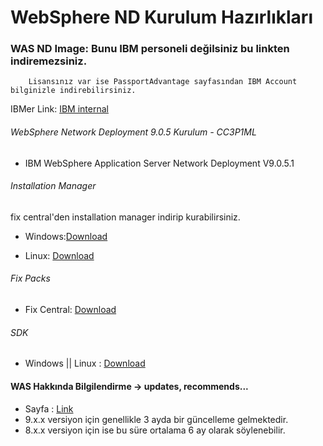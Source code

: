 # WebSphere ND Kurulum Hazırlıkları

 ### WAS ND Image: Bunu IBM personeli değilsiniz bu linkten indiremezsiniz.
        Lisansınız var ise PassportAdvantage sayfasından IBM Account bilginizle indirebilirsiniz. 

IBMer Link: [IBM internal](https://w3east-limited-use.cpc.ibm.com/isc/esd/dswdown/home?ticket=Xa.2%2FXb.ddeX-Pn5_UKDYD1s3YpYhsnxNzP_D1FDOT45Og%2FXc.%2FXd.%2FXf.%2FXg.13130977%2FXi.%2FXY.knac%2FXZ.Z5paPGgwS605eTWSaIM3Lnerk9zOQ2p2)

###### WebSphere Network Deployment 9.0.5 Kurulum - CC3P1ML 
* IBM WebSphere Application Server Network Deployment V9.0.5.1 

###### Installation Manager
 fix central'den installation manager indirip kurabilirsiniz. 

* Windows:[Download](https://www.ibm.com/support/fixcentral/swg/downloadFixes?parent=ibm%7ERational&product=ibm/Rational/IBM+Installation+Manager&release=1.10.1.0&platform=Windows&function=fixId&fixids=1.10.1.0-IBMIM-WIN64-20241118_1329&useReleaseAsTarget=true&includeRequisites=1&includeSupersedes=0&downloadMethod=http&login=true)

* Linux: [Download](https://www.ibm.com/support/fixcentral/swg/downloadFixes?parent=ibm%7ERational&product=ibm/Rational/IBM+Installation+Manager&release=1.10.1.0&platform=Linux&function=fixId&fixids=1.10.1.0-IBMIM-LINUX-X86_64-20241118_1329&useReleaseAsTarget=true&includeRequisites=1&includeSupersedes=0&downloadMethod=http)


###### Fix Packs
 * Fix Central: [Download](https://www.ibm.com/support/pages/node/7176408)

###### SDK
 * Windows || Linux : [Download](https://www.ibm.com/support/pages/ibm-sdk-java-technology-edition-version-80-websphere-application-server-v9-and-websphere-liberty-using-installation-manager)


#### WAS Hakkında Bilgilendirme -> updates, recommends...
 * Sayfa : [Link](https://www.ibm.com/support/pages/recommended-updates-websphere-application-server)
 * 9.x.x versiyon için genellikle 3 ayda bir güncelleme gelmektedir.
 * 8.x.x versiyon için ise bu süre ortalama 6 ay olarak söylenebilir.


